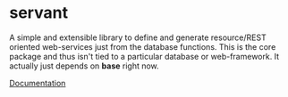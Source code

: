 servant
=======

A simple and extensible library to define and generate resource/REST oriented web-services just from the database functions. This is the core package and thus isn't tied to a particular database or web-framework. It actually just depends on **base** right now.

[Documentation](http://alpmestan.com/servant/servant/)
